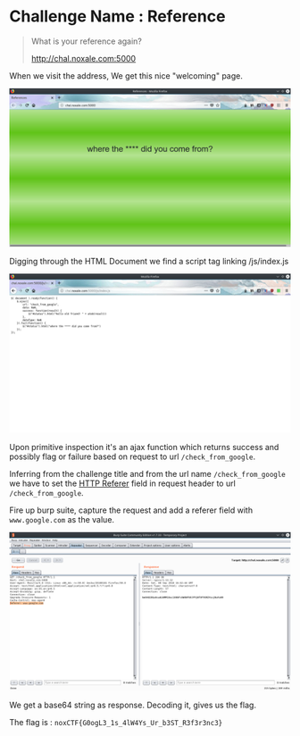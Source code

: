 # Challenge Name : Reference

>What is your reference again?
>
>http://chal.noxale.com:5000
>

When we visit the address, We get this nice "welcoming" page.

![img1](https://raw.githubusercontent.com/0x5C71873F/noxCTF-2018/master/Web-References/img1.png)

Digging through the HTML Document we find a script tag linking /js/index.js 

![img2](https://raw.githubusercontent.com/0x5C71873F/noxCTF-2018/master/Web-References/img2.png)

Upon primitive inspection it's an ajax function which returns success and possibly flag or  failure based on request to url `/check_from_google`.

Inferring from the challenge title and from the url name `/check_from_google` we have to set the [HTTP Referer](https://en.wikipedia.org/wiki/HTTP_referer) field in request header to url `/check_from_google`.

Fire up burp suite, capture the request and add a referer field with `www.google.com` as the value. 

![img3](https://raw.githubusercontent.com/0x5C71873F/noxCTF-2018/master/Web-References/img3.png)

We get a base64 string as response. Decoding it, gives us the flag.

The flag is : 
`noxCTF{G0ogL3_1s_4lW4Ys_Ur_b3ST_R3f3r3nc3}`

